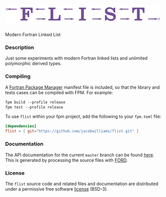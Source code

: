 ![flist](media/logo.png)
============

Modern Fortran Linked List

### Description

Just some experiments with modern Fortran linked lists and unlimited polymorphic derived types.

### Compiling

A [Fortran Package Manager](https://github.com/fortran-lang/fpm) manifest file is included, so that the library and tests cases can be compiled with FPM. For example:

```
fpm build --profile release
fpm test --profile release
```

To use `flist` within your fpm project, add the following to your `fpm.toml` file:
```toml
[dependencies]
flist = { git="https://github.com/jacobwilliams/flist.git" }
```

### Documentation

The API documentation for the current ```master``` branch can be found [here](https://jacobwilliams.github.io/flist/).  This is generated by processing the source files with [FORD](https://github.com/Fortran-FOSS-Programmers/ford).

### License

The `flist` source code and related files and documentation are distributed under a permissive free software [license](https://github.com/jacobwilliams/flist/blob/master/LICENSE) (BSD-3).

